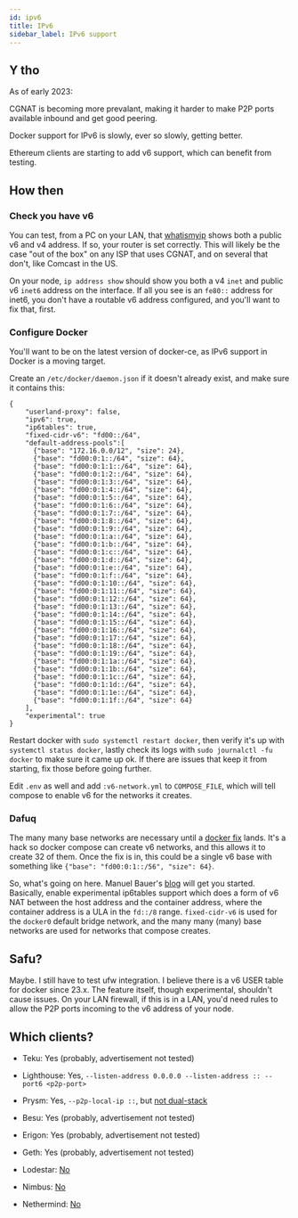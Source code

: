 ```yaml
---
id: ipv6
title: IPv6
sidebar_label: IPv6 support
---
```


## Y tho

As of early 2023:

CGNAT is becoming more prevalant, making it harder to make P2P ports available inbound and get good peering.

Docker support for IPv6 is slowly, ever so slowly, getting better.

Ethereum clients are starting to add v6 support, which can benefit from testing.

## How then

### Check you have v6

You can test, from a PC on your LAN, that [whatismyip](https://whatismyip.com) shows both a public v6 and v4 address. If so,
your router is set correctly. This will likely be the case "out of the box" on any ISP that uses CGNAT, and on several that don't,
like Comcast in the US.

On your node, `ip address show` should show you both a v4 `inet` and public v6 `inet6` address on the interface. If all you see
is an `fe80::` address for inet6, you don't have a routable v6 address configured, and you'll want to fix that, first.

### Configure Docker

You'll want to be on the latest version of docker-ce, as IPv6 support in Docker is a moving target.

Create an `/etc/docker/daemon.json` if it doesn't already exist, and make sure it contains this:

```
{
    "userland-proxy": false,
    "ipv6": true,
    "ip6tables": true,
    "fixed-cidr-v6": "fd00::/64",
    "default-address-pools":[
      {"base": "172.16.0.0/12", "size": 24},
      {"base": "fd00:0:1::/64", "size": 64},
      {"base": "fd00:0:1:1::/64", "size": 64},
      {"base": "fd00:0:1:2::/64", "size": 64},
      {"base": "fd00:0:1:3::/64", "size": 64},
      {"base": "fd00:0:1:4::/64", "size": 64},
      {"base": "fd00:0:1:5::/64", "size": 64},
      {"base": "fd00:0:1:6::/64", "size": 64},
      {"base": "fd00:0:1:7::/64", "size": 64},
      {"base": "fd00:0:1:8::/64", "size": 64},
      {"base": "fd00:0:1:9::/64", "size": 64},
      {"base": "fd00:0:1:a::/64", "size": 64},
      {"base": "fd00:0:1:b::/64", "size": 64},
      {"base": "fd00:0:1:c::/64", "size": 64},
      {"base": "fd00:0:1:d::/64", "size": 64},
      {"base": "fd00:0:1:e::/64", "size": 64},
      {"base": "fd00:0:1:f::/64", "size": 64},
      {"base": "fd00:0:1:10::/64", "size": 64},
      {"base": "fd00:0:1:11::/64", "size": 64},
      {"base": "fd00:0:1:12::/64", "size": 64},
      {"base": "fd00:0:1:13::/64", "size": 64},
      {"base": "fd00:0:1:14::/64", "size": 64},
      {"base": "fd00:0:1:15::/64", "size": 64},
      {"base": "fd00:0:1:16::/64", "size": 64},
      {"base": "fd00:0:1:17::/64", "size": 64},
      {"base": "fd00:0:1:18::/64", "size": 64},
      {"base": "fd00:0:1:19::/64", "size": 64},
      {"base": "fd00:0:1:1a::/64", "size": 64},
      {"base": "fd00:0:1:1b::/64", "size": 64},
      {"base": "fd00:0:1:1c::/64", "size": 64},
      {"base": "fd00:0:1:1d::/64", "size": 64},
      {"base": "fd00:0:1:1e::/64", "size": 64},
      {"base": "fd00:0:1:1f::/64", "size": 64}
    ],
    "experimental": true
}
```

Restart docker with `sudo systemctl restart docker`, then verify it's up with `systemctl status docker`, lastly check its logs with `sudo journalctl -fu docker` to make sure it came up ok. If there
are issues that keep it from starting, fix those before going further.

Edit `.env` as well and add `:v6-network.yml` to `COMPOSE_FILE`, which will tell compose to enable v6 for the networks it creates.

### Dafuq

The many many base networks are necessary until a [docker fix](https://github.com/moby/moby/pull/43033) lands. It's a hack so docker compose can create v6 networks, and this allows it to create 32 of them. Once
the fix is in, this could be a single v6 base with something like `{"base": "fd00:0:1::/56", "size": 64}`.

So, what's going on here. Manuel Bauer's [blog](https://www.manuel-bauer.net/blog/docker-with-full-ipv6-support) will get you started. Basically, enable experimental ip6tables support which does a form of v6 NAT
between the host address and the container address, where the container address is a ULA in the `fd::/8` range. `fixed-cidr-v6` is used for the `docker0` default bridge network, and the many many (many) base
networks are used for networks that compose creates.

## Safu?

Maybe. I still have to test ufw integration. I believe there is a v6 USER table for docker since 23.x. The feature itself, though experimental, shouldn't cause issues. On your LAN firewall, if this is in a LAN,
you'd need rules to allow the P2P ports incoming to the v6 address of your node.

## Which clients?

- Teku: Yes (probably, advertisement not tested)
- Lighthouse: Yes, `--listen-address 0.0.0.0 --listen-address :: --port6 <p2p-port>`
- Prysm: Yes, `--p2p-local-ip ::`, but [not dual-stack](https://github.com/prysmaticlabs/prysm/issues/12303)
- Besu: Yes (probably, advertisement not tested)
- Erigon: Yes (probably, advertisement not tested)
- Geth: Yes (probably, advertisement not tested)

- Lodestar: [No](https://github.com/ChainSafe/lodestar/issues/5380)
- Nimbus: [No](https://github.com/status-im/nimbus-eth2/issues/4839)
- Nethermind: [No](https://github.com/NethermindEth/nethermind/issues/5565)

